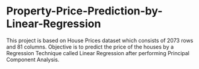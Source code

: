 # Property-Price-Prediction-by-Linear-Regression
This project is based on House Prices dataset which consists of 2073 rows and 81 columns. Objective is to predict the price of the houses by a Regression Technique called Linear Regression after performing Principal Component Analysis.
